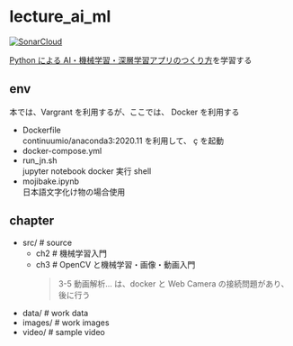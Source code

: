 # lecture_ai_ml

[![SonarCloud](https://sonarcloud.io/images/project_badges/sonarcloud-white.svg)](https://sonarcloud.io/dashboard?id=lifeisegg2k_lecture_ai_ml)

[Python による AI・機械学習・深層学習アプリのつくり方](https://www.amazon.co.jp/%E3%81%99%E3%81%90%E3%81%AB%E4%BD%BF%E3%81%88%E3%82%8B-%E6%A5%AD%E5%8B%99%E3%81%A7%E5%AE%9F%E8%B7%B5%E3%81%A7%E3%81%8D%E3%82%8B-Python%E3%81%AB%E3%82%88%E3%82%8BAI%E3%83%BB%E6%A9%9F%E6%A2%B0%E5%AD%A6%E7%BF%92%E3%83%BB%E6%B7%B1%E5%B1%A4%E5%AD%A6%E7%BF%92%E3%82%A2%E3%83%97%E3%83%AA%E3%81%AE%E3%81%A4%E3%81%8F%E3%82%8A%E6%96%B9-TensorFlow2%E5%AF%BE%E5%BF%9C-%E3%82%AF%E3%82%B8%E3%83%A9%E9%A3%9B%E8%A1%8C%E6%9C%BA/dp/4802612796/ref=sr_1_1?__mk_ja_JP=%E3%82%AB%E3%82%BF%E3%82%AB%E3%83%8A&dchild=1&keywords=Python%E3%81%AB%E3%82%88%E3%82%8B+AI%E3%83%BB%E6%A9%9F%E6%A2%B0%E5%AD%A6%E7%BF%92%E3%83%BB%E6%B7%B1%E5%B1%A4%E5%AD%A6%E7%BF%92%E3%82%A2%E3%83%97%E3%83%AA%E3%81%AE%E3%81%A4%E3%81%8F%E3%82%8A%E6%96%B9&qid=1617607329&s=books&sr=1-1)を学習する

## env

本では、Vargrant を利用するが、ここでは、 Docker を利用する

- Dockerfile\
  continuumio/anaconda3:2020.11 を利用して、 ç を起動
- docker-compose.yml
- run_jn.sh\
  jupyter notebook docker 実行 shell
- mojibake.ipynb\
  日本語文字化け物の場合使用

## chapter

- src/ # source
  - ch2 # 機械学習入門
  - ch3 # OpenCV と機械学習・画像・動画入門
    > 3-5 動画解析... は、docker と Web Camera の接続問題があり、後に行う
- data/ # work data
- images/ # work images
- video/ # sample video
